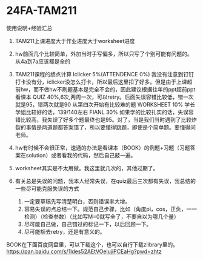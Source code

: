 # 24FA-TAM211

使用说明+经验汇总
1. TAM211上课进度大于作业进度大于worksheet进度

2. hw前面几个比较简单，外加当时手写偏多，所以只写了个别可能有问题的。从4a到7a应该都是全的

3. TAM211课程的绩点计算
Iclicker 5%(ATTENDENCE 0%) 我没有注意到钉钉打卡没有分，iclicker没怎么打卡，所以最后这里扣了好多。但是由于上课超前hw，而不做hw不刷题基本是完全不会的，因此建议根据往年的ppt超前ppt看课本
QUIZ 40%,6次,两周一次，可以retry。后面失误容错比较低，错一次就是95，错两次就是90
从第四次开始有比较难的题
WORKSHEET 10%  学长学姐比较好的话，139/140左右
FIANL 30% 如果学的比较扎实的话，失误容错比较高，我失误了好多个题最终也是95。对了，当是我们当时遇到了比较炸裂的事情是两道题都答案错了，所以要懂得跳题，即使是个简单题。要懂得问老师。

4. hw有时候不会很正常，速通的办法是看课本（BOOK）的例题+习题（习题答案在solution）或者看我的代码，然后自己敲一遍。

5. worksheet其实是不太用做。我这里就几次的，其他过期了。

6. 有关总是失误的问题，我本人经常失误，在quiz最后三次都有失误，我总结的一些尽可能克服失误的方式
    1. 一定要草稿先写清楚明白，否则错误率大增。
    2. 容易失误的点总结一下。规范自己步骤，比如（角度pi，cos，正负，一一检测）（检查参数）（比如写M=0就写全了，不要自以为哪几个量）
    3. 尽可能自己做，自己错过的标记一下，以后回顾一下。
    4. 尽可能额去retry，还是有意义的。



BOOK在下面百度网盘里，可以下载这个，也可以自行下载zlibrary里的。
https://pan.baidu.com/s/1ldes52AEtVOelujiPCEaHg?pwd=zhtz





